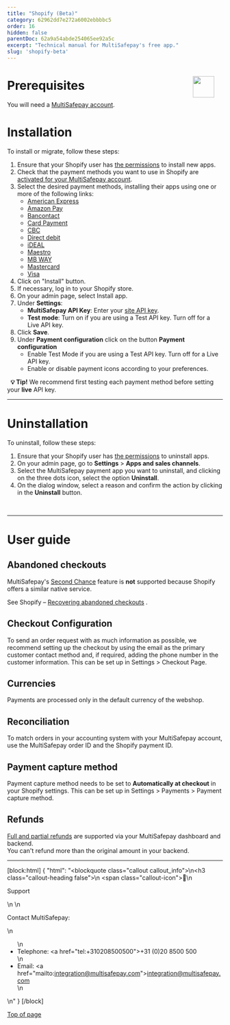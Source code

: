 ```yaml
---
title: "Shopify (Beta)"
category: 62962dd7e272a6002ebbbbc5
order: 16
hidden: false
parentDoc: 62a9a54abde254065ee92a5c
excerpt: "Technical manual for MultiSafepay's free app."
slug: 'shopify-beta'
---
```

<img src="https://raw.githubusercontent.com/MultiSafepay/docs/master/static/logo/Integrations/Shopify.svg" width="50" align="right" style="margin: 20px; max-height: 75px"/>

# Prerequisites

You will need a [MultiSafepay account](/docs/getting-started-guide/).

# Installation

To install or migrate, follow these steps:

1. Ensure that your Shopify user has <a href="https://help.shopify.com/en/manual/your-account/staff-accounts/staff-permissions/staff-permissions-descriptions#apps-and-channels-permissions" target="_blank">the permissions</a> to install new apps.
2. Check that the payment methods you want to use in Shopify are [activated for your MultiSafepay account](/docs/payment-methods). 
3. Select the desired payment methods, installing their apps using one or more of the following links:
   - <a href="https://apps.shopify.com/american-express" target="_blank">American Express</a> <i class="fa fa-external-link" style="font-size:12px;color:#8b929e"></i>
   - <a href="https://apps.shopify.com/multisafepay-amazon-pay" target="_blank">Amazon Pay</a> <i class="fa fa-external-link" style="font-size:12px;color:#8b929e"></i>
   - <a href="https://apps.shopify.com/bancontact" target="_blank">Bancontact</a> <i class="fa fa-external-link" style="font-size:12px;color:#8b929e"></i>
   - <a href="https://apps.shopify.com/card-payment" target="_blank">Card Payment</a> <i class="fa fa-external-link" style="font-size:12px;color:#8b929e"></i>
   - <a href="https://apps.shopify.com/multisafepay-cbc" target="_blank">CBC</a> <i class="fa fa-external-link" style="font-size:12px;color:#8b929e"></i>
   - <a href="https://apps.shopify.com/direct-debit" target="_blank">Direct debit</a> <i class="fa fa-external-link" style="font-size:12px;color:#8b929e"></i>
   - <a href="https://apps.shopify.com/multisafepay-ideal" target="_blank">iDEAL</a> <i class="fa fa-external-link" style="font-size:12px;color:#8b929e"></i>
   - <a href="https://apps.shopify.com/multisafepay-maestro" target="_blank">Maestro</a> <i class="fa fa-external-link" style="font-size:12px;color:#8b929e"></i>
   - <a href="https://apps.shopify.com/multisafepay-mb-way" target="_blank">MB WAY</a> <i class="fa fa-external-link" style="font-size:12px;color:#8b929e"></i>
   - <a href="https://apps.shopify.com/multisafepay-mastercard" target="_blank">Mastercard</a> <i class="fa fa-external-link" style="font-size:12px;color:#8b929e"></i>
   - <a href="https://apps.shopify.com/visa" target="_blank">Visa</a> <i class="fa fa-external-link" style="font-size:12px;color:#8b929e"></i>
5. Click on "Install" button.
6. If necessary, log in to your Shopify store.
7. On your admin page, select Install app. 
6. Under **Settings**:
   - **MultiSafepay API Key**: Enter your [site API key](/docs/sites#site-id-api-key-and-security-code).
   - **Test mode**: Turn on if you are using a Test API key. Turn off for a Live API key.
5. Click **Save**.
6. Under **Payment configuration** click on the button **Payment configuration**
   - Enable Test Mode if you are using a Test API key. Turn off for a Live API key.
   - Enable or disable payment icons according to your preferences.

&nbsp; **💡 Tip!** We recommend first testing each payment method before setting your **live** API key. 
<br>

---

# Uninstallation

To uninstall, follow these steps:

1. Ensure that your Shopify user has <a href="https://help.shopify.com/en/manual/your-account/staff-accounts/staff-permissions/staff-permissions-descriptions#apps-and-channels-permissions" target="_blank">the permissions</a> to uninstall apps.
2. On your admin page, go to **Settings** > **Apps and sales channels**.
3. Select the MultiSafepay payment app you want to uninstall, and clicking on the three dots icon, select the option **Uninstall**.
4. On the dialog window, select a reason and confirm the action by clicking in the **Uninstall** button.

<br>

---

# User guide

## Abandoned checkouts

MultiSafepay's [Second Chance](/docs/second-chance/) feature is **not** supported because Shopify offers a similar native service.

See Shopify – <a href="https://help.shopify.com/en/manual/orders/abandoned-checkouts" target="_blank">Recovering abandoned checkouts</a> <i class="fa fa-external-link" style="font-size:12px;color:#8b929e"></i>.

## Checkout Configuration

To send an order request with as much information as possible, we recommend setting up the checkout by using the email as the primary customer contact method and, if required, adding the phone number in the customer information. This can be set up in Settings > Checkout Page.

## Currencies

Payments are processed only in the default currency of the webshop.

## Reconciliation

To match orders in your accounting system with your MultiSafepay account, use the MultiSafepay order ID and the Shopify payment ID.

## Payment capture method

Payment capture method needs to be set to **Automatically at checkout** in your Shopify settings.  This can be set up in Settings > Payments > Payment capture method.

## Refunds

[Full and partial refunds](/docs/refund-payments/) are supported via your MultiSafepay dashboard and backend.  
You can't refund more than the original amount in your backend.

---

[block:html]
{
  "html": "<blockquote class=\"callout callout_info\">\n<h3 class=\"callout-heading false\">\n        <span class=\"callout-icon\">💬</span>\n        <p>Support</p>\n    </h3>\n  <p>Contact MultiSafepay:</p>\n  <ul>\n    <li>Telephone: <a href=\"tel:+310208500500\">+31 (0)20 8500 500</a></li>\n    <li>Email: <a href=\"mailto:integration@multisafepay.com\">integration@multisafepay.com</a></li>\n  </ul>  \n</blockquote>"
}
[/block]

[Top of page](#)
